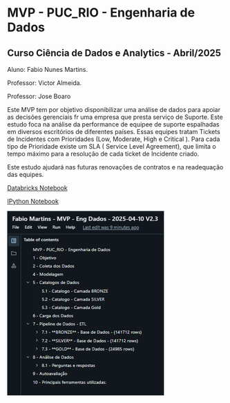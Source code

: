 # MVP - PUC_RIO - Engenharia de Dados

## Curso Ciência de Dados e Analytics - Abril/2025


Aluno: Fabio Nunes Martins.

Professor: Victor Almeida.

Professor: Jose Boaro


Este MVP tem por objetivo  disponibilizar uma análise de dados para apoiar as decisões gerenciais fr uma empresa que presta serviço de Suporte. Este estudo foca na análise da  performance de equipee de suporte espalhadas em diversos escritórios de diferentes países. Essas equipes tratam Tickets de Incidentes com Prioridades (Low, Moderate, High e Critical ). Para cada tipo de Prioridade existe um SLA ( Service Level Agreement), que limita o tempo máximo para a resolução de cada ticket de Incidente criado.

Este estudo ajudará nas futuras renovações de  contratos e na readequação das equipes.

<a href="https://databricks-prod-cloudfront.cloud.databricks.com/public/4027ec902e239c93eaaa8714f173bcfc/1040150379560922/1404765122016821/1506217728357347/latest.html">Databricks Notebook</a></p>
        
<a href="Fabio Martins - MVP - Eng Dados - 2025-04-10 V2.4.ipynb">IPython Notebook</a>



<a href="Fabio Martins - MVP - Eng Dados - 2025-04-10 V2.4.ipynb"> <img src="img/Tabela_de_Conteudos.png"> </a>

